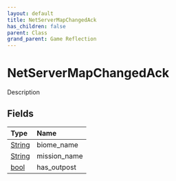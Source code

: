 ```yaml
---
layout: default
title: NetServerMapChangedAck
has_children: false
parent: Class
grand_parent: Game Reflection
---
```

# NetServerMapChangedAck
Description 

## Fields

| Type | Name |
|:----------|:--------------|
| [String](/riftbreaker-wiki/docs/game-reflection/components/string/) | biome_name |
| [String](/riftbreaker-wiki/docs/game-reflection/components/string/) | mission_name |
| [bool](/riftbreaker-wiki/docs/game-reflection/components/bool/) | has_outpost |

